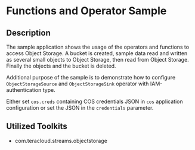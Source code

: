 # Functions and Operator Sample

## Description

The sample application shows the usage of the operators and functions to access Object Storage.
A bucket is created, sample data read and written as several small objects to Object Storage, then read from Object Storage.
Finally the objects and the bucket is deleted.

Additional purpose of the sample is 
to demonstrate how to configure `ObjectStorageSource` and `ObjectStorageSink` operator 
with IAM-authentication type.

Either set `cos.creds` containing COS credentials JSON in `cos` application configuration or set the JSON in the `credentials` parameter.

## Utilized Toolkits
 - com.teracloud.streams.objectstorage
